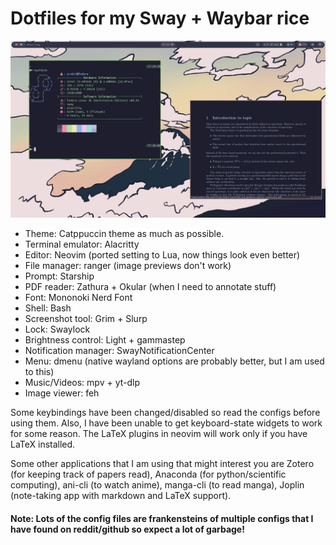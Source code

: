 # Dotfiles for my Sway + Waybar rice

![Preview of the rice](preview.png?raw=true "Preview of the rice title")

* Theme: Catppuccin theme as much as possible.
* Terminal emulator: Alacritty
* Editor: Neovim (ported setting to Lua, now things look even better)
* File manager: ranger (image previews don't work)
* Prompt: Starship
* PDF reader: Zathura + Okular (when I need to annotate stuff)
* Font: Mononoki Nerd Font
* Shell: Bash
* Screenshot tool: Grim + Slurp
* Lock: Swaylock
* Brightness control: Light + gammastep
* Notification manager: SwayNotificationCenter
* Menu: dmenu (native wayland options are probably better, but I am used to this)
* Music/Videos: mpv + yt-dlp
* Image viewer: feh

Some keybindings have been changed/disabled so read the configs before using them. Also, I have been unable to get keyboard-state widgets to work for some reason. The LaTeX plugins in neovim will work only if you have LaTeX installed.

Some other applications that I am using that might interest you are Zotero (for
keeping track of papers read), Anaconda (for python/scientific computing),
ani-cli (to watch anime), manga-cli (to read manga), Joplin (note-taking app
with markdown and LaTeX support).
#### Note: Lots of the config files are frankensteins of multiple configs that I have found on reddit/github so expect a lot of garbage!
